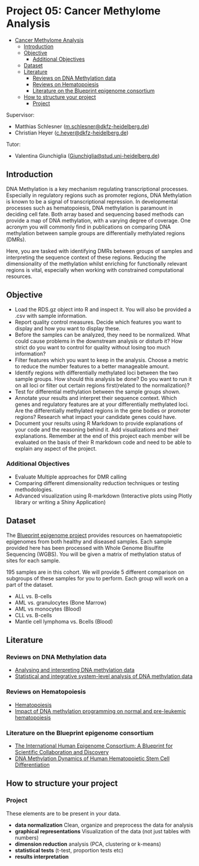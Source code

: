 # Project 05: Cancer Methylome Analysis


- [Cancer Methylome Analysis](#cancer-methylome-analysis)
  - [Introduction](#introduction)
  - [Objective](#objective)
    - [Additional Objectives](#additional-objectives)
  - [Dataset](#dataset)
  - [Literature](#literature)
    - [Reviews on DNA Methylation data](#reviews-on-dna-methylation-data)
    - [Reviews on Hematopoiesis](#reviews-on-hematopoiesis)
    - [Literature on the Blueprint epigenome consortium](#literature-on-the-blueprint-epigenome-consortium)
  - [How to structure your project](#how-to-structure-your-project)
    - [Project](#project)

Supervisor:

- Matthias Schlesner (m.schlesner@dkfz-heidelberg.de)
- Christian Heyer (c.heyer@dkfz-heidelberg.de)


Tutor:

 - Valentina Giunchiglia ([Giunchiglia@stud.uni-heidelberg.de](mailto:Giunchiglia@stud.uni-heidelberg.de))
 
## Introduction

DNA Methylation is a key mechanism regulating transcriptional processes. Especially in regulatory regions such as promoter regions, DNA Methylation is known to be a signal of transcriptional repression. In developmental processes such as hematopoiesis, DNA methylation is paramount in deciding cell fate. Both array based and sequencing based methods can provide a map of DNA methylation, with a varying degree of coverage. One acronym you will commonly find in publications on comparing DNA methylation between sample groups are differentially methylated regions (DMRs).

Here, you are tasked with identifying DMRs between groups of samples and interpreting the sequence context of these regions. Reducing the dimensionality of the methylation whilst enriching for functionally relevant regions is vital, especially when working with constrained computational resources.

## Objective

- Load the RDS.gz object into R and inspect it. You will also be provided a .csv with sample information.
- Report quality control measures. Decide which features you want to display and how you want to display these.
- Before the samples can be analyzed, they need to be normalized. What could cause problems in the downstream analysis or disturb it? How strict do you want to control for quality without losing too much information?
- Filter features which you want to keep in the analysis. Choose a metric to reduce the number features to a better manageable amount.
- Identify regions with differentially methylated loci between the two sample groups. How should this analysis be done? Do you want to run it on all loci or filter out certain regions first(related to the normalization)?
- Test for differential methylation between the sample groups shown.
- Annotate your results and interpret their sequence context. Which genes and regulatory features are at your differentially methylated loci. Are the differentially methylated regions in the gene bodies or promoter regions? Research what impact your candidate genes could have.
- Document your results using R Markdown to provide explanations of your code and the reasoning behind it. Add visualizations and their explanations. Remember at the end of this project each member will be evaluated on the basis of their R markdown code and need to be able to explain any aspect of the project.

### Additional Objectives

- Evaluate Multiple approaches for DMR calling
- Comparing different dimensionality reduction techniques or testing methodologies.
- Advanced visualization using R-markdown (Interactive plots using Plotly library or writing a Shiny Application)

## Dataset

The [Blueprint epigenome project](http://www.blueprint-epigenome.eu/) provides resources on haematopoietic epigenomes from both healthy and diseased samples. Each sample provided here has been processed with Whole Genome Bisulfite Sequencing (WGBS). You will be given a matrix of methylation status of sites for each sample.

195 samples are in this cohort. We will provide 5 different comparison on subgroups of these samples for you to perform. Each group will work on a part of the dataset.

- ALL vs. B-cells
- AML vs. granulocytes (Bone Marrow)
- AML vs monocytes (Blood)
- CLL vs. B-cells
- Mantle cell lymphoma vs. Bcells (Blood)

## Literature

### Reviews on DNA Methylation data

- [Analysing and interpreting DNA methylation data](https://www.nature.com/articles/nrg3273)
- [Statistical and integrative system-level analysis of DNA methylation data](https://www.nature.com/articles/nrg.2017.86)

### Reviews on Hematopoiesis

- [Hematopoiesis](https://doi.org/10.1101/cshperspect.a008250)
- [Impact of DNA methylation programming on normal and pre-leukemic hematopoiesis](https://doi.org/10.1016/j.semcancer.2017.09.008)

### Literature on the Blueprint epigenome consortium

- [The International Human Epigenome Consortium: A Blueprint for Scientific Collaboration and Discovery](https://www.cell.com/cell/fulltext/S0092-8674(16)31528-8)
- [DNA Methylation Dynamics of Human Hematopoietic Stem Cell Differentiation](https://www.cell.com/cell-stem-cell/fulltext/S1934-5909(16)30360-5)

## How to structure your project

### Project

These elements are to be present in your data.

- **data normalization** Clean, organize and preprocess the data for analysis
- **graphical representations** Visualization of the data (not just tables with numbers)
- **dimension reduction** analysis (PCA, clustering or k-means)
- **statistical tests** (t-test, proportion tests etc)
- **results interpretation**
